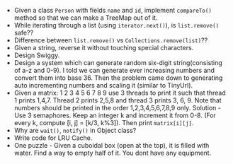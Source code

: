 - Given a class `Person` with fields `name` and `id`, implement `compareTo()` method so that we can make a TreeMap out of it.
- While iterating through a list (using `iterator.next()`), is `list.remove()` safe??
- Difference between `list.remove()` vs `Collections.remove(list)`??
- Given a string, reverse it without touching special characters.
- Design Swiggy.
- Design a system which can generate random six-digit string(consisting of a-z and 0-9).
  I told we can generate ever increasing numbers and convert them into base 36.
  Then the problem came down to generating auto incrementing numbers and scaling it (similar to TinyUrl).
- Given a matrix:
1 2 3
4 5 6
7 8 9
use 3 threads to print it such that thread 1 prints 1,4,7. Thread 2 prints 2,5,8 and thread 3 prints 3, 6, 9.
Note that numbers should be printed in the order 1,2,3,4,5,6,7,8,9 only.
Solution - Use 3 semaphores. Keep an integer k and increment it from 0-8. (For every k, compute [i, j] = [k/3, k%3]).
Then print `matrix[i][j]`.
- Why are `wait()`, `notify()` in Object class?
- Write code for LRU Cache.
- One puzzle - Given a cuboidal box (open at the top), it is filled with water. Find a way to empty half of it. You dont have any equipment.